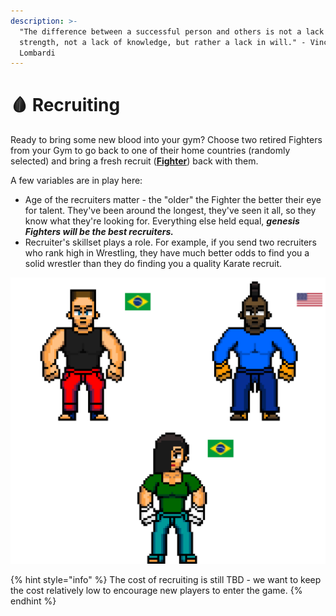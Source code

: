 ```yaml
---
description: >-
  "The difference between a successful person and others is not a lack of
  strength, not a lack of knowledge, but rather a lack in will." - Vince
  Lombardi
---
```


# 🩸 Recruiting

Ready to bring some new blood into your gym? Choose two retired Fighters from your Gym to go back to one of their home countries (randomly selected) and bring a fresh recruit ([**Fighter**](the-fighters/)) back with them.&#x20;

A few variables are in play here:

* Age of the recruiters matter - the "older" the Fighter the better their eye for talent. They've been around the longest, they've seen it all, so they know what they're looking for. Everything else held equal, _**genesis Fighters will be the best recruiters.**_&#x20;
* Recruiter's skillset plays a role. For example, if you send two recruiters who rank high in Wrestling, they have much better odds to find you a solid wrestler than they do finding you a quality Karate recruit.

![](<.gitbook/assets/image (4).png>)

{% hint style="info" %}
The cost of recruiting is still TBD - we want to keep the cost relatively low to encourage new players to enter the game.
{% endhint %}
